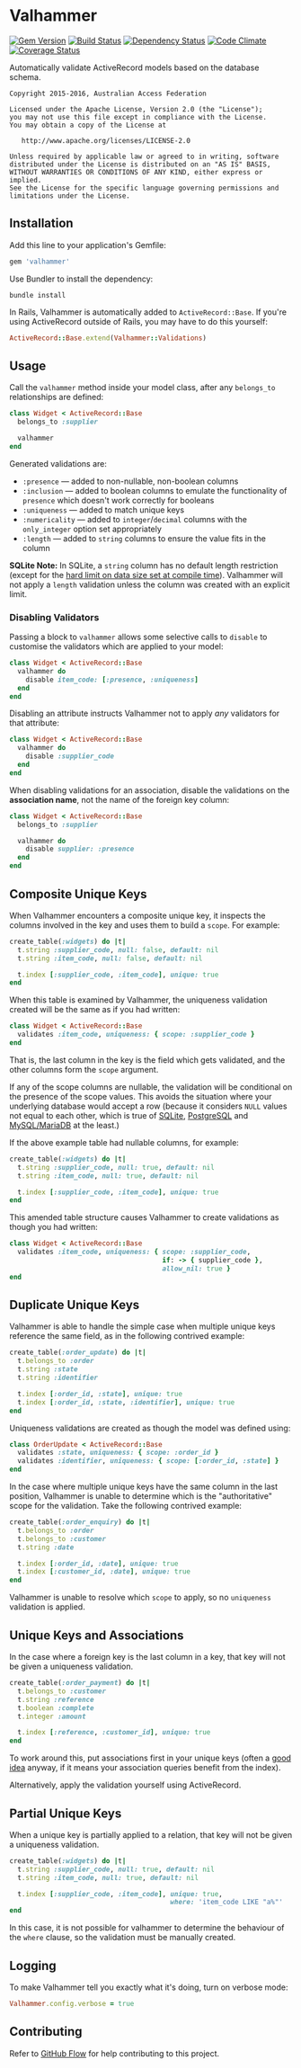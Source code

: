 # Valhammer

[![Gem Version][GV img]][Gem Version]
[![Build Status][BS img]][Build Status]
[![Dependency Status][DS img]][Dependency Status]
[![Code Climate][CC img]][Code Climate]
[![Coverage Status][CS img]][Code Climate]

[Gem Version]: https://rubygems.org/gems/valhammer
[Build Status]: https://codeship.com/projects/91215
[Dependency Status]: https://gemnasium.com/ausaccessfed/valhammer
[Code Climate]: https://codeclimate.com/github/ausaccessfed/valhammer

[GV img]: https://img.shields.io/gem/v/valhammer.svg
[BS img]: https://img.shields.io/codeship/eb0d3cd0-0cd1-0133-3c85-7aae0ba3591b/develop.svg
[DS img]: https://img.shields.io/gemnasium/ausaccessfed/valhammer.svg
[CC img]: https://img.shields.io/codeclimate/github/ausaccessfed/valhammer.svg
[CS img]: https://img.shields.io/codeclimate/coverage/github/ausaccessfed/valhammer.svg

Automatically validate ActiveRecord models based on the database schema.

```
Copyright 2015-2016, Australian Access Federation

Licensed under the Apache License, Version 2.0 (the "License");
you may not use this file except in compliance with the License.
You may obtain a copy of the License at

   http://www.apache.org/licenses/LICENSE-2.0

Unless required by applicable law or agreed to in writing, software
distributed under the License is distributed on an "AS IS" BASIS,
WITHOUT WARRANTIES OR CONDITIONS OF ANY KIND, either express or implied.
See the License for the specific language governing permissions and
limitations under the License.
```

## Installation

Add this line to your application's Gemfile:

```ruby
gem 'valhammer'
```

Use Bundler to install the dependency:

```
bundle install
```

In Rails, Valhammer is automatically added to `ActiveRecord::Base`. If you're
using ActiveRecord outside of Rails, you may have to do this yourself:

```ruby
ActiveRecord::Base.extend(Valhammer::Validations)
```

## Usage

Call the `valhammer` method inside your model class, after any `belongs_to`
relationships are defined:

```ruby
class Widget < ActiveRecord::Base
  belongs_to :supplier

  valhammer
end
```

Generated validations are:

* `:presence` &mdash; added to non-nullable, non-boolean columns
* `:inclusion` &mdash; added to boolean columns to emulate the functionality of
  `presence` which doesn't work correctly for booleans
* `:uniqueness` &mdash; added to match unique keys
* `:numericality` &mdash; added to `integer`/`decimal` columns with the
  `only_integer` option set appropriately
* `:length` &mdash; added to `string` columns to ensure the value fits in the
  column

**SQLite Note:** In SQLite, a `string` column has no default length restriction
(except for the [hard limit on data size set at compile
time](https://www.sqlite.org/limits.html)). Valhammer will not apply a `length`
validation unless the column was created with an explicit limit.

### Disabling Validators

Passing a block to `valhammer` allows some selective calls to `disable` to
customise the validators which are applied to your model:

```ruby
class Widget < ActiveRecord::Base
  valhammer do
    disable item_code: [:presence, :uniqueness]
  end
end
```

Disabling an attribute instructs Valhammer not to apply *any* validators for
that attribute:

```ruby
class Widget < ActiveRecord::Base
  valhammer do
    disable :supplier_code
  end
end
```

When disabling validations for an association, disable the validations on the
**association name**, not the name of the foreign key column:

```ruby
class Widget < ActiveRecord::Base
  belongs_to :supplier

  valhammer do
    disable supplier: :presence
  end
end
```

## Composite Unique Keys

When Valhammer encounters a composite unique key, it inspects the columns
involved in the key and uses them to build a `scope`. For example:

```ruby
create_table(:widgets) do |t|
  t.string :supplier_code, null: false, default: nil
  t.string :item_code, null: false, default: nil

  t.index [:supplier_code, :item_code], unique: true
end
```

When this table is examined by Valhammer, the uniqueness validation created will
be the same as if you had written:

```ruby
class Widget < ActiveRecord::Base
  validates :item_code, uniqueness: { scope: :supplier_code }
end
```

That is, the last column in the key is the field which gets validated, and the
other columns form the `scope` argument.

If any of the scope columns are nullable, the validation will be conditional on
the presence of the scope values. This avoids the situation where your
underlying database would accept a row (because it considers `NULL` values not
equal to each other, which is true of [SQLite][sqlite-null-index],
[PostgreSQL][postgres-null-index] and [MySQL/MariaDB][mysql-null-index] at the
least.)

If the above example table had nullable columns, for example:

```ruby
create_table(:widgets) do |t|
  t.string :supplier_code, null: true, default: nil
  t.string :item_code, null: true, default: nil

  t.index [:supplier_code, :item_code], unique: true
end
```

This amended table structure causes Valhammer to create validations as though
you had written:

```ruby
class Widget < ActiveRecord::Base
  validates :item_code, uniqueness: { scope: :supplier_code,
                                      if: -> { supplier_code },
                                      allow_nil: true }
end
```

[sqlite-null-index]: https://www.sqlite.org/lang_createindex.html
[postgres-null-index]: http://www.postgresql.org/docs/9.0/static/indexes-unique.html
[mysql-null-index]: https://dev.mysql.com/doc/refman/5.0/en/create-index.html

## Duplicate Unique Keys

Valhammer is able to handle the simple case when multiple unique keys reference
the same field, as in the following contrived example:

```ruby
create_table(:order_update) do |t|
  t.belongs_to :order
  t.string :state
  t.string :identifier

  t.index [:order_id, :state], unique: true
  t.index [:order_id, :state, :identifier], unique: true
end
```

Uniqueness validations are created as though the model was defined using:

```ruby
class OrderUpdate < ActiveRecord::Base
  validates :state, uniqueness: { scope: :order_id }
  validates :identifier, uniqueness: { scope: [:order_id, :state] }
end
```

In the case where multiple unique keys have the same column in the last
position, Valhammer is unable to determine which is the "authoritative" scope
for the validation. Take the following contrived example:

```ruby
create_table(:order_enquiry) do |t|
  t.belongs_to :order
  t.belongs_to :customer
  t.string :date

  t.index [:order_id, :date], unique: true
  t.index [:customer_id, :date], unique: true
end
```

Valhammer is unable to resolve which `scope` to apply, so no `uniqueness`
validation is applied.

## Unique Keys and Associations

In the case where a foreign key is the last column in a key, that key will not
be given a uniqueness validation.

```ruby
create_table(:order_payment) do |t|
  t.belongs_to :customer
  t.string :reference
  t.boolean :complete
  t.integer :amount

  t.index [:reference, :customer_id], unique: true
end
```

To work around this, put associations first in your unique keys (often a
[good idea](http://dev.mysql.com/doc/refman/5.6/en/multiple-column-indexes.html)
anyway, if it means your association queries benefit from the index).

Alternatively, apply the validation yourself using ActiveRecord.

## Partial Unique Keys

When a unique key is partially applied to a relation, that key will not be given
a uniqueness validation.

```ruby
create_table(:widgets) do |t|
  t.string :supplier_code, null: true, default: nil
  t.string :item_code, null: true, default: nil

  t.index [:supplier_code, :item_code], unique: true,
                                        where: 'item_code LIKE "a%"'
end
```

In this case, it is not possible for valhammer to determine the behaviour of the
`where` clause, so the validation must be manually created.

## Logging

To make Valhammer tell you exactly what it's doing, turn on verbose mode:

```ruby
Valhammer.config.verbose = true
```

## Contributing

Refer to [GitHub Flow](https://guides.github.com/introduction/flow/) for
help contributing to this project.

